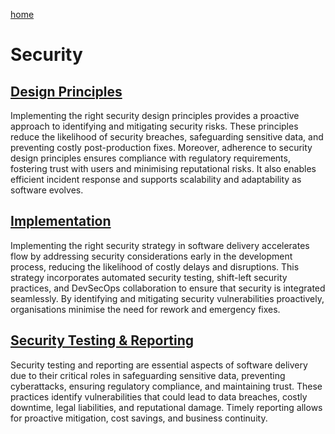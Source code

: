 [home](../README.md)
# Security


## [Design Principles](design-principals.md)
Implementing the right security design principles provides a proactive approach to identifying and mitigating security risks. These principles reduce the likelihood of security breaches, safeguarding sensitive data, and preventing costly post-production fixes. Moreover, adherence to security design principles ensures compliance with regulatory requirements, fostering trust with users and minimising reputational risks. It also enables efficient incident response and supports scalability and adaptability as software evolves.


## [Implementation](implementation.md)
Implementing the right security strategy in software delivery accelerates flow by addressing security considerations early in the development process, reducing the likelihood of costly delays and disruptions. This strategy incorporates automated security testing, shift-left security practices, and DevSecOps collaboration to ensure that security is integrated seamlessly. By identifying and mitigating security vulnerabilities proactively, organisations minimise the need for rework and emergency fixes.


## [Security Testing & Reporting](security-testing-and-reporting.md)
Security testing and reporting are essential aspects of software delivery due to their critical roles in safeguarding sensitive data, preventing cyberattacks, ensuring regulatory compliance, and maintaining trust. These practices identify vulnerabilities that could lead to data breaches, costly downtime, legal liabilities, and reputational damage. Timely reporting allows for proactive mitigation, cost savings, and business continuity.
